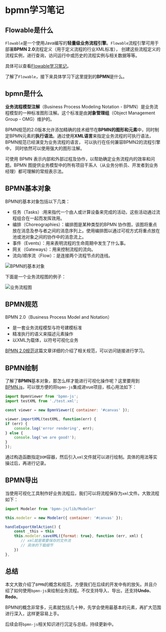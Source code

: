 # bpmn学习笔记

## Flowable是什么

`Flowable`是一个使用Java编写的**轻量级业务流程引擎**。`Flowable`流程引擎可用于部署**BPMN 2.0**流程定义（用于定义流程的行业XML标准）， 创建这些流程定义的流程实例，进行查询，访问运行中或历史的流程实例与相关数据等等。

具体可以查看[Flowable学习笔记](https://juejin.cn/post/6844904158231789582)。

了解了`Flowable`，接下来具体学习下这里提到的**BPMN**是什么。

## bpmn是什么

**业务流程模型注解**（Business Process Modeling Notation - BPMN）是业务流程模型的一种标准图形注解。这个标准是由**对象管理组**（Object Management Group - OMG）维护的。

BPMN规范的2.0版本允许添加精确的技术细节在**BPMN的图形和元素**中，同时制定BPMN元素的**执行语法**。通过使用**XML语言**来指定业务流程的可执行语法， BPMN规范已经演变为业务流程的语言， 可以执行在任何兼容BPMN2的流程引擎中， 同时依然可以使用强大的图形注解。

可使用 BPMN 表示内部和外部过程及协作，以帮助确定业务流程内的效率和问题。BPMN 图提供业务模型中的所有项目干系人（从业务分析员、开发者到业务经理）都可理解的常规表示法。

## BPMN基本对象

BPMN的基本对象包括以下几类：

- 任务（Tasks）:用来指代一个由人或计算设备来完成的活动，这些活动通过流程组合在一起而发挥效用。
- 编排（Choreographies）：编排图是某种类型的BPMN 协作图，该图将重点放在消息及参与者之间的消息序列上。使用编排图以通过可视方式将重点放在池或池对象之间的协作中的消息流上。
- 事件（Events）：用来表明流程的生命周期中发生了什么事。
- 网关（Gateways）：用来控制流程的流向。
- 流向/顺序流（Flow）：是连接两个流程节点的连线。

![BPMN的基本对象](https://img-node.oss-cn-shanghai.aliyuncs.com/images/bpmn基本类型.png)

下面是一个业务流程图的例子：

![业务流程图](https://img-node.oss-cn-shanghai.aliyuncs.com/images/业务流程图.png)

## BPMN规范

BPMN 2.0（Business Process Model and Notation）

- 是一套业务流程模型与符号建模标准
- 精准执行的语义来描述元素操作
- 以XML为载体，以符号可视化业务

[BPMN 2.0规范](https://juejin.cn/post/6941989026711175182)这篇文章详细的介绍了相关规范，可以访问链接进行学习。

## BPMN绘制

了解了**BPMN**基本对象，那怎么样才能进行可视化操作呢？这里要用到[BPMN.js](https://bpmn.io/toolkit/bpmn-js/)，可以很方便的将`bpmn-js`集成进vue项目，核心用法如下：

```js
import BpmnViewer from 'bpmn-js';
import testXML from './test.xml';

const viewer = new BpmnViewer({ container: '#canvas' });

viewer.importXML(testXML, function(err) {
if (err) {
    console.log('error rendering', err);
} else {
    console.log('we are good!');
}
});
```

通过构造函数指定`DOM`容器，然后引入`xml`文件就可以进行绘制。具体的用法等实操过后，再进行记录。

## BPMN导出

当使用可视化工具制作好业务流程后，我们可以将流程保存为`xml`文件。大致流程如下：

```js
import Modeler from 'bpmn-js/lib/Modeler'

this.modeler = new Modeler({ container: '#canvas' });

handleExportXmlAction() {
    const _this = this
    this.modeler.saveXML({format: true}, function (err, xml) {
       // xml就是需要保存的文件流
       // 具体的下载细节
    })
},
```

## 总结

本文大致介绍了`BPMN`的概念和规范，方便我们在后续的开发中有的放矢。并且介绍了如何使用`bpmn-js`来绘制业务流程。不仅支持导入、导出，还支持**Undo**、**Redo**。

BPMN的概念非常多，元素就包括几十种，先学会使用最基本的元素，再扩大范围进行深入，这样更容易上手。

后续会将`bpmn-js`相关知识进行沉淀与总结，持续更新中。
